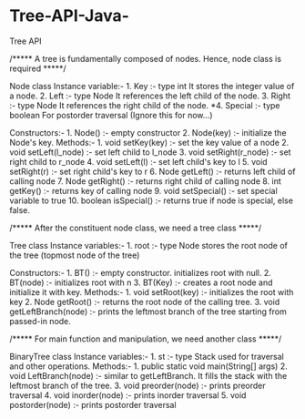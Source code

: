 # Tree-API-Java-
Tree API

/***** A tree is fundamentally composed of nodes. Hence, node class is required *****/

Node class
  Instance variable:-
    1. Key :- type int
              It stores the integer value of a node.
    2. Left :- type Node
               It references the left child of the node.
    3. Right :- type Node
                It references the right child of the node.
   *4. Special :- type boolean
                  For postorder traversal (Ignore this for now...)
                  
                  
   Constructors:-
    1. Node() :- empty constructor
    2. Node(key) :- initialize the Node's key.
   Methods:- 
    1. void setKey(key) :- set the key value of a node
    2. void setLeft(l_node) :- set left child to l_node
    3. void setRight(r_node) :- set right child to r_node
    4. void setLeft(l) :- set left child's key to l
    5. void setRight(r) :- set right child's key to r
    6. Node getLeft() :- returns left child of calling node
    7. Node getRight() :- returns right child of calling node
    8. int getKey() :- returns key of calling node
    9. void setSpecial() :- set special variable to true
    10. boolean isSpecial() :- returns true if node is special, else false.

/***** After the constituent node class, we need a tree class *****/

Tree class 
  Instance variables:-
    1. root :- type Node
               stores the root node of the tree (topmost node of the tree)
               
  Constructors:-
    1. BT() :- empty constructor. initializes root with null.
    2. BT(node) :- initializes root with n
    3. BT(Key) :- creates a root node and initialize it with key.
   Methods:- 
    1. void setRoot(key) :- initializes the root with key
    2. Node getRoot() :- returns the root node of the calling tree.
    3. void getLeftBranch(node) :- prints the leftmost branch of the tree starting from passed-in node.

/***** For main function and manipulation, we need another class *****/

BinaryTree class
  Instance variables:-
    1. st :- type Stack<Integer>
             used for traversal and other operations.
  Methods:-
    1. public static void main(String[] args)
    2. void LeftBranch(node) :- similar to getLeftBranch. It fills the stack with the leftmost branch of the tree.
    3. void preorder(node) :- prints preorder traversal
    4. void inorder(node) :- prints inorder traversal
    5. void postorder(node) :- prints postorder traversal
    
